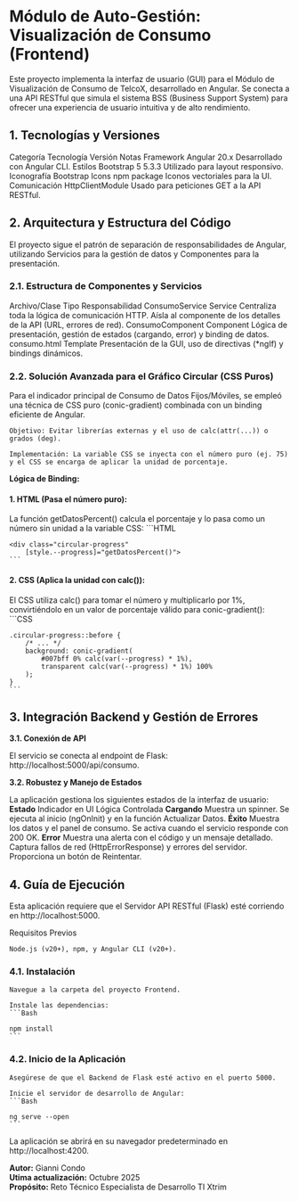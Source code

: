 # Módulo de Auto-Gestión: Visualización de Consumo (Frontend)

Este proyecto implementa la interfaz de usuario (GUI) para el Módulo de Visualización de Consumo de TelcoX, desarrollado en Angular. Se conecta a una API RESTful que simula el sistema BSS (Business Support System) para ofrecer una experiencia de usuario intuitiva y de alto rendimiento.

## 1. Tecnologías y Versiones

Categoría	Tecnología	Versión	Notas
Framework	Angular	20.x	Desarrollado con Angular CLI.
Estilos	Bootstrap 5	5.3.3	Utilizado para layout responsivo.
Iconografía	Bootstrap Icons	npm package	Iconos vectoriales para la UI.
Comunicación	HttpClientModule		Usado para peticiones GET a la API RESTful.

## 2. Arquitectura y Estructura del Código

El proyecto sigue el patrón de separación de responsabilidades de Angular, utilizando Servicios para la gestión de datos y Componentes para la presentación.

### 2.1. Estructura de Componentes y Servicios

Archivo/Clase	Tipo	Responsabilidad
ConsumoService	Service	Centraliza toda la lógica de comunicación HTTP. Aísla al componente de los detalles de la API (URL, errores de red).
ConsumoComponent	Component	Lógica de presentación, gestión de estados (cargando, error) y binding de datos.
consumo.html	Template	Presentación de la GUI, uso de directivas (*ngIf) y bindings dinámicos.

### 2.2. Solución Avanzada para el Gráfico Circular (CSS Puros)

Para el indicador principal de Consumo de Datos Fijos/Móviles, se empleó una técnica de CSS puro (conic-gradient) combinada con un binding eficiente de Angular.

    Objetivo: Evitar librerías externas y el uso de calc(attr(...)) o grados (deg).

    Implementación: La variable CSS se inyecta con el número puro (ej. 75) y el CSS se encarga de aplicar la unidad de porcentaje.

 **Lógica de Binding:**

#### **1. HTML (Pasa el número puro):**
La función getDatosPercent() calcula el porcentaje y lo pasa como un número sin unidad a la variable CSS:
    ```HTML

    <div class="circular-progress" 
        [style.--progress]="getDatosPercent()">
    ```
#### **2. CSS (Aplica la unidad con calc()):**
El CSS utiliza calc() para tomar el número y multiplicarlo por 1%, convirtiéndolo en un valor de porcentaje válido para conic-gradient():
    ```CSS

    .circular-progress::before {
        /* ... */
        background: conic-gradient(
            #007bff 0% calc(var(--progress) * 1%), 
            transparent calc(var(--progress) * 1%) 100%
        );
    }
    ```
## **3. Integración Backend y Gestión de Errores**

**3.1. Conexión de API**

El servicio se conecta al endpoint de Flask: http://localhost:5000/api/consumo.

**3.2. Robustez y Manejo de Estados**

La aplicación gestiona los siguientes estados de la interfaz de usuario:
**Estado**	Indicador en UI	Lógica Controlada
**Cargando**	Muestra un spinner.	Se ejecuta al inicio (ngOnInit) y en la función Actualizar Datos.
**Éxito**	Muestra los datos y el panel de consumo.	Se activa cuando el servicio responde con 200 OK.
**Error**	Muestra una alerta con el código y un mensaje detallado.	Captura fallos de red (HttpErrorResponse) y errores del servidor. Proporciona un botón de Reintentar.

## 4. Guía de Ejecución

Esta aplicación requiere que el Servidor API RESTful (Flask) esté corriendo en http://localhost:5000.

Requisitos Previos

    Node.js (v20+), npm, y Angular CLI (v20+).

### 4.1. Instalación

    Navegue a la carpeta del proyecto Frontend.

    Instale las dependencias:
    ```Bash

    npm install
    ```
### 4.2. Inicio de la Aplicación

    Asegúrese de que el Backend de Flask esté activo en el puerto 5000.

    Inicie el servidor de desarrollo de Angular:
    ```Bash

    ng serve --open
    ```
La aplicación se abrirá en su navegador predeterminado en http://localhost:4200.

**Autor:** Gianni Condo  
**Utima actualización:** Octubre 2025  
**Propósito:** Reto Técnico Especialista de Desarrollo TI Xtrim